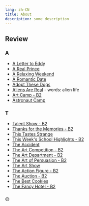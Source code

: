 ```yaml
---
lang: zh-CN
title: About
description: some description
---
```


## Review

### A

- [A Letter to Eddy](/duolingo/story/A/005.html)
- [A Real Prince](/duolingo/story/A/008.html)
- [A Relaxing Weekend](/duolingo/story/A/009.html)
- [A Romantic Date](/duolingo/story/A/010.html)
- [Adopt These Dogs](/duolingo/story/A/013.html)
- [Aliens Are Real](/duolingo/story/A/015.html) - words: alien life
- [Art Camp - B2](/duolingo/story/A/018.html)
- [Astronaut Camp](/duolingo/story/A/020.html)

### T

- [Talent Show - B2](/duolingo/story/T/001.html)
- [Thanks for the Memories - B2](/duolingo/story/T/004.html)
- [This Tastes Strange](/duolingo/story/T/006.html)
- [This Week's School Highlights - B2](/duolingo/story/T/007.html)
- [The Accident](/duolingo/story/T/012.html)
- [The Art Competition - B2](/duolingo/story/T/013.html)
- [The Art Department - B2](/duolingo/story/T/014.html)
- [The Art of Persuasion - B2](/duolingo/story/T/015.html)
- [The Art Show](/duolingo/story/T/016.html)
- [The Action Figure - B2](/duolingo/story/T/017.html)
- [The Auction - B2](/duolingo/story/T/018.html)
- [The Best Cookies](/duolingo/story/T/022.html)
- [The Fancy Hotel - B2](/duolingo/story/T/034.html)

###

🟡
